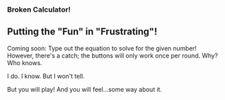 ### Broken Calculator!
## Putting the "Fun" in "Frustrating"!

Coming soon: Type out the equation to solve for the given number!  However, there's a catch; the buttons will only work once per round.  Why?  Who knows.

I do.  I know.  But I won't tell.

But you will play!  And you will feel...some way about it.
